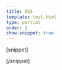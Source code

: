 ```yaml
---
title: RSS
template: test.html
type: partial
order: 1
show-snippet: true
---
```

[snippet]
<div class="background--white">
    <span class="icon icon-rss--dark"></span>
    <span class="icon icon-rss--dark-small"></span>
</div>
<div class="background--ship-grey">
    <span class="icon icon-rss--light"></span>
    <span class="icon icon-rss--light-small"></span>
</div>
[/snippet]
